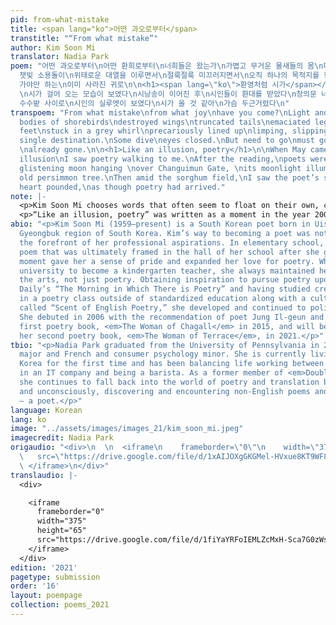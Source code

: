 ```yaml
---
pid: from-what-mistake
title: <span lang="ko">어떤 과오로부터</span>
transtitle: "“From what mistake”"
author: Kim Soon Mi
translator: Nadia Park
poem: "어떤 과오로부터\n어떤 환희로부터\n너희들은 왔는가\n가볍고 무거운 물새들의 몸\n패인 날갯죽지\n잘려 나간 꼬리들\n여윈 다리와 물갈퀴에\n걸리는
  잿빛 소용돌이\n위태로운 대열을 이루면서\n절룩절룩 미끄러지면서\n오직 하나의 목적지를 향해\n더러는 거꾸러지면서\n눈 감고서라도\n가야 하고
  가야만 하는\n이미 사라진 귀로\n\n<h1><span lang=\"ko\">환영처럼 시가</span></h1>\n\n오월이 왔을 때\n환영처럼
  \n시가 걸어 오는 모습이 보였다\n시낭송이 이어진 후\n시인들이 환대를 받았다\n창의문 너머에 휘영창 달이 왔고\n늙은 감나무가 달빛을 받았다\n그때
  수수밭 사이로\n시인의 실루엣이 보였다\n시가 올 것 같아\n가슴 두근거렸다\n"
transpoem: "From what mistake\nfrom what joy\nhave you come?\nLight and heavy, the
  bodies of shorebirds\ndestroyed wings\ntruncated tails\nemaciated legs and webbed
  feet\nstuck in a grey whirl\nprecariously lined up\nlimping, slipping\ntoward a
  single destination.\nSome dive\neyes closed.\nBut need to go\nmust go\nto a home
  \nalready gone.\n\n<h1>Like an illusion, poetry</h1>\n\nWhen May came,\nlike an
  illusion\nI saw poetry walking to me.\nAfter the reading,\npoets were warmly welcomed.\nThe
  glistening moon hanging \nover Changuimun Gate, \nits moonlight illuminating\nthe
  old persimmon tree.\nThen amid the sorghum field,\nI saw the poet’s silhouette.\nMy
  heart pounded,\nas though poetry had arrived."
note: |-
  <p>Kim Soon Mi chooses words that often seem to float on their own, carrying a great deal of movement and feeling in each word that makes her poetry difficult to translate. This first poem I translated carries a sense of depression and desperation starting from the very first word, <span lang= "ko">과오로</span>. Is it a mistake? An error? A problem? A fault? A regret? I choose the word “mistake” because there can be a certain amount of sadness in this word, but there is nothing that can be done with what has happened in the past. There is only the option of moving forward with whatever is to come. Thus, when describing the actions of the shorebirds, there needed to be a desperation in the simple actions they were performing. As Kim states, her images of shorebirds are those of constant movement and a need to get from one point to the next, and felt this reflected her own life, especially when she most recently had depression. Furthermore, I took liberties in translation by adding more lines than the original, as I wanted to emphasize the desperation the narrator emits throughout the poem.</p>
  <p>“Like an illusion, poetry” was written as a moment in the year 2000 when Kim decided to become a poet. But the word, “illusion” was the most difficult word to translate. The word in English, coincidentally means “welcome” as well as “phantasm/illusion/fantasy.” Kim states that she did not intentionally choose this word, but it ultimately seemed to give readers that potential connection. Yet, when translating the poem, since we do not have a homophone word that holds both definitions, I wanted to focus on making sure the narrator was in a fantasy world, displaced from whatever current location they are in, and instead in a sort of mystical environment, where the moon would glow in vibrant color in an unbelievable size, and poetry would seem to be both present and somehow unattainable at the same time.</p>
abio: "<p>Kim Soon Mi (1959–present) is a South Korean poet born in Uiseong in the
  Gyeongbuk region of South Korea. Kim’s way to becoming a poet was not always at
  the forefront of her professional aspirations. In elementary school, she wrote a
  poem that was ultimately framed in the hall of her school after she graduated. That
  moment gave her a sense of pride and expanded her love for poetry. While she attended
  university to become a kindergarten teacher, she always maintained her love for
  the arts, not just poetry. Obtaining inspiration to pursue poetry upon reading Joongang
  Daily’s “The Morning in Which There is Poetry” and having studied creative writing
  in a poetry class outside of standardized education along with a cultural class
  called “Scent of English Poetry,” she developed and continued to polish her art.
  She debuted in 2006 with the recommendation of poet Jung Il-geun and published her
  first poetry book, <em>The Woman of Chagall</em> in 2015, and will be publishing
  her second poetry book, <em>The Woman of Terrace</em>, in 2021.</p>"
tbio: "<p>Nadia Park graduated from the University of Pennsylvania in 2019 as a communications
  major and French and consumer psychology minor. She is currently living in South
  Korea for the first time and has been balancing life working between global marketing
  in an IT company and being a barista. As a former member of <em>DoubleSpeak</em>,
  she continues to fall back into the world of poetry and translation both consciously
  and unconsciously, discovering and encountering non-English poems and this year
  — a poet.</p>"
language: Korean
lang: ko
image: "../assets/images/images_21/kim_soon_mi.jpeg"
imagecredit: Nadia Park
origaudio: "<div>\n  \n  <iframe\n    frameborder=\"0\"\n    width=\"375\"\n    height=\"65\"\n
  \   src=\"https://drive.google.com/file/d/1xAIJOXgGKGMel-HVxue8KT9WF8ZQofSP/preview\">\n
  \ </iframe>\n</div>"
translaudio: |-
  <div>

    <iframe
      frameborder="0"
      width="375"
      height="65"
      src="https://drive.google.com/file/d/1fiYaYRFoIEMLZcMxH-Sca7G0zWsOuC2-/preview">
    </iframe>
  </div>
edition: '2021'
pagetype: submission
order: '16'
layout: poempage
collection: poems_2021
---
```

